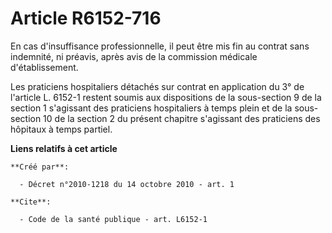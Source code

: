 # Article R6152-716

En cas d'insuffisance professionnelle, il peut être mis fin au contrat sans indemnité, ni préavis, après avis de la
commission médicale d'établissement. 

Les praticiens hospitaliers détachés sur contrat en application du 3° de l'article L. 6152-1 restent soumis aux dispositions
de la sous-section 9 de la section 1 s'agissant des praticiens hospitaliers à temps plein et de la sous-section 10 de la
section 2 du présent chapitre s'agissant des praticiens des hôpitaux à temps partiel.

**Liens relatifs à cet article**

	**Créé par**:

	  - Décret n°2010-1218 du 14 octobre 2010 - art. 1

	**Cite**:

	  - Code de la santé publique - art. L6152-1
